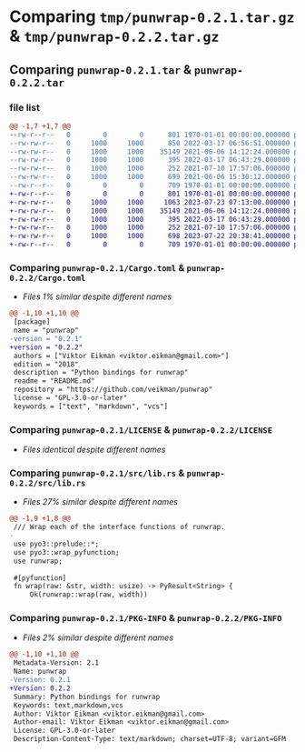 # Comparing `tmp/punwrap-0.2.1.tar.gz` & `tmp/punwrap-0.2.2.tar.gz`

## Comparing `punwrap-0.2.1.tar` & `punwrap-0.2.2.tar`

### file list

```diff
@@ -1,7 +1,7 @@
--rw-r--r--   0        0        0      801 1970-01-01 00:00:00.000000 punwrap-0.2.1/Cargo.toml
--rw-rw-r--   0     1000     1000      850 2022-03-17 06:56:51.000000 punwrap-0.2.1/CHANGELOG.md
--rw-rw-r--   0     1000     1000    35149 2021-06-06 14:12:24.000000 punwrap-0.2.1/LICENSE
--rw-rw-r--   0     1000     1000      395 2022-03-17 06:43:29.000000 punwrap-0.2.1/README.md
--rw-rw-r--   0     1000     1000      252 2021-07-10 17:57:06.000000 punwrap-0.2.1/pyproject.toml
--rw-rw-r--   0     1000     1000      699 2021-06-06 15:30:12.000000 punwrap-0.2.1/src/lib.rs
--rw-r--r--   0        0        0      709 1970-01-01 00:00:00.000000 punwrap-0.2.1/PKG-INFO
+-rw-r--r--   0        0        0      801 1970-01-01 00:00:00.000000 punwrap-0.2.2/Cargo.toml
+-rw-rw-r--   0     1000     1000     1063 2023-07-23 07:13:00.000000 punwrap-0.2.2/CHANGELOG.md
+-rw-rw-r--   0     1000     1000    35149 2021-06-06 14:12:24.000000 punwrap-0.2.2/LICENSE
+-rw-rw-r--   0     1000     1000      395 2022-03-17 06:43:29.000000 punwrap-0.2.2/README.md
+-rw-rw-r--   0     1000     1000      252 2021-07-10 17:57:06.000000 punwrap-0.2.2/pyproject.toml
+-rw-rw-r--   0     1000     1000      698 2023-07-22 20:38:41.000000 punwrap-0.2.2/src/lib.rs
+-rw-r--r--   0        0        0      709 1970-01-01 00:00:00.000000 punwrap-0.2.2/PKG-INFO
```

### Comparing `punwrap-0.2.1/Cargo.toml` & `punwrap-0.2.2/Cargo.toml`

 * *Files 1% similar despite different names*

```diff
@@ -1,10 +1,10 @@
 [package]
 name = "punwrap"
-version = "0.2.1"
+version = "0.2.2"
 authors = ["Viktor Eikman <viktor.eikman@gmail.com>"]
 edition = "2018"
 description = "Python bindings for runwrap"
 readme = "README.md"
 repository = "https://github.com/veikman/punwrap"
 license = "GPL-3.0-or-later"
 keywords = ["text", "markdown", "vcs"]
```

### Comparing `punwrap-0.2.1/LICENSE` & `punwrap-0.2.2/LICENSE`

 * *Files identical despite different names*

### Comparing `punwrap-0.2.1/src/lib.rs` & `punwrap-0.2.2/src/lib.rs`

 * *Files 27% similar despite different names*

```diff
@@ -1,9 +1,8 @@
 /// Wrap each of the interface functions of runwrap.
-
 use pyo3::prelude::*;
 use pyo3::wrap_pyfunction;
 use runwrap;
 
 #[pyfunction]
 fn wrap(raw: &str, width: usize) -> PyResult<String> {
     Ok(runwrap::wrap(raw, width))
```

### Comparing `punwrap-0.2.1/PKG-INFO` & `punwrap-0.2.2/PKG-INFO`

 * *Files 2% similar despite different names*

```diff
@@ -1,10 +1,10 @@
 Metadata-Version: 2.1
 Name: punwrap
-Version: 0.2.1
+Version: 0.2.2
 Summary: Python bindings for runwrap
 Keywords: text,markdown,vcs
 Author: Viktor Eikman <viktor.eikman@gmail.com>
 Author-email: Viktor Eikman <viktor.eikman@gmail.com>
 License: GPL-3.0-or-later
 Description-Content-Type: text/markdown; charset=UTF-8; variant=GFM
```

